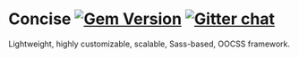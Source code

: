 Concise [![Gem Version](https://badge.fury.io/rb/sass.svg)](http://badge.fury.io/rb/sass) [![Gitter chat](https://badges.gitter.im/keenanpayne/Concise.CSS.png)](https://gitter.im/keenanpayne/Concise.CSS)
===========

Lightweight, highly customizable, scalable, Sass-based, OOCSS framework.
